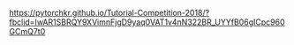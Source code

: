 https://pytorchkr.github.io/Tutorial-Competition-2018/?fbclid=IwAR1SBRQY9XVimnFjgD9yaq0VAT1v4nN322BR_UYYfB06gICpc960GCmQ7t0
